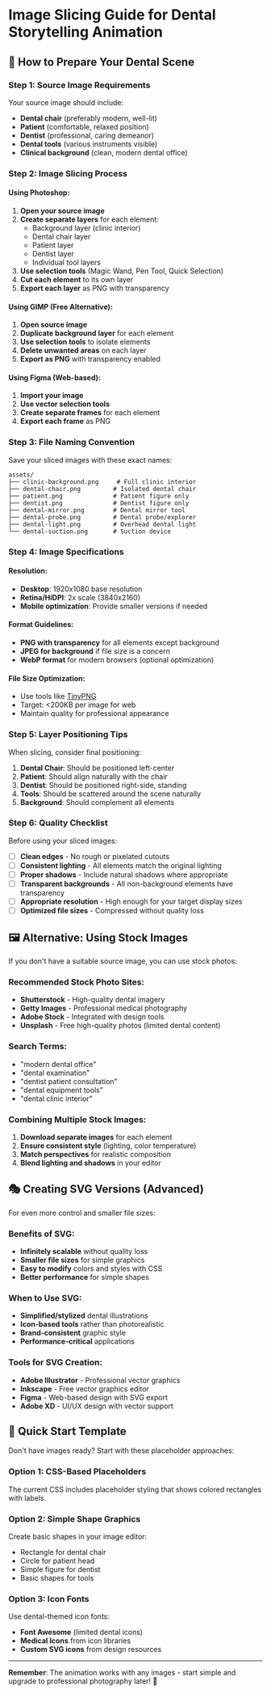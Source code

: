 # Image Slicing Guide for Dental Storytelling Animation

## 🎨 How to Prepare Your Dental Scene

### Step 1: Source Image Requirements

Your source image should include:
- **Dental chair** (preferably modern, well-lit)
- **Patient** (comfortable, relaxed position)
- **Dentist** (professional, caring demeanor)
- **Dental tools** (various instruments visible)
- **Clinical background** (clean, modern dental office)

### Step 2: Image Slicing Process

#### Using Photoshop:
1. **Open your source image**
2. **Create separate layers** for each element:
   - Background layer (clinic interior)
   - Dental chair layer
   - Patient layer
   - Dentist layer
   - Individual tool layers
3. **Use selection tools** (Magic Wand, Pen Tool, Quick Selection)
4. **Cut each element** to its own layer
5. **Export each layer** as PNG with transparency

#### Using GIMP (Free Alternative):
1. **Open source image**
2. **Duplicate background layer** for each element
3. **Use selection tools** to isolate elements
4. **Delete unwanted areas** on each layer
5. **Export as PNG** with transparency enabled

#### Using Figma (Web-based):
1. **Import your image**
2. **Use vector selection tools**
3. **Create separate frames** for each element
4. **Export each frame** as PNG

### Step 3: File Naming Convention

Save your sliced images with these exact names:

```
assets/
├── clinic-background.png     # Full clinic interior
├── dental-chair.png         # Isolated dental chair
├── patient.png              # Patient figure only
├── dentist.png              # Dentist figure only
├── dental-mirror.png        # Dental mirror tool
├── dental-probe.png         # Dental probe/explorer
├── dental-light.png         # Overhead dental light
└── dental-suction.png       # Suction device
```

### Step 4: Image Specifications

#### Resolution:
- **Desktop**: 1920x1080 base resolution
- **Retina/HiDPI**: 2x scale (3840x2160)
- **Mobile optimization**: Provide smaller versions if needed

#### Format Guidelines:
- **PNG with transparency** for all elements except background
- **JPEG for background** if file size is a concern
- **WebP format** for modern browsers (optional optimization)

#### File Size Optimization:
- Use tools like [TinyPNG](https://tinypng.com/)
- Target: <200KB per image for web
- Maintain quality for professional appearance

### Step 5: Layer Positioning Tips

When slicing, consider final positioning:

1. **Dental Chair**: Should be positioned left-center
2. **Patient**: Should align naturally with the chair
3. **Dentist**: Should be positioned right-side, standing
4. **Tools**: Should be scattered around the scene naturally
5. **Background**: Should complement all elements

### Step 6: Quality Checklist

Before using your sliced images:

- [ ] **Clean edges** - No rough or pixelated cutouts
- [ ] **Consistent lighting** - All elements match the original lighting
- [ ] **Proper shadows** - Include natural shadows where appropriate
- [ ] **Transparent backgrounds** - All non-background elements have transparency
- [ ] **Appropriate resolution** - High enough for your target display sizes
- [ ] **Optimized file sizes** - Compressed without quality loss

## 🖼 Alternative: Using Stock Images

If you don't have a suitable source image, you can use stock photos:

### Recommended Stock Photo Sites:
- **Shutterstock** - High-quality dental imagery
- **Getty Images** - Professional medical photography
- **Adobe Stock** - Integrated with design tools
- **Unsplash** - Free high-quality photos (limited dental content)

### Search Terms:
- "modern dental office"
- "dental examination"
- "dentist patient consultation"
- "dental equipment tools"
- "dental clinic interior"

### Combining Multiple Stock Images:
1. **Download separate images** for each element
2. **Ensure consistent style** (lighting, color temperature)
3. **Match perspectives** for realistic composition
4. **Blend lighting and shadows** in your editor

## 🎭 Creating SVG Versions (Advanced)

For even more control and smaller file sizes:

### Benefits of SVG:
- **Infinitely scalable** without quality loss
- **Smaller file sizes** for simple graphics
- **Easy to modify** colors and styles with CSS
- **Better performance** for simple shapes

### When to Use SVG:
- **Simplified/stylized** dental illustrations
- **Icon-based tools** rather than photorealistic
- **Brand-consistent** graphic style
- **Performance-critical** applications

### Tools for SVG Creation:
- **Adobe Illustrator** - Professional vector graphics
- **Inkscape** - Free vector graphics editor
- **Figma** - Web-based design with SVG export
- **Adobe XD** - UI/UX design with vector support

## 🚀 Quick Start Template

Don't have images ready? Start with these placeholder approaches:

### Option 1: CSS-Based Placeholders
The current CSS includes placeholder styling that shows colored rectangles with labels.

### Option 2: Simple Shape Graphics
Create basic shapes in your image editor:
- Rectangle for dental chair
- Circle for patient head
- Simple figure for dentist
- Basic shapes for tools

### Option 3: Icon Fonts
Use dental-themed icon fonts:
- **Font Awesome** (limited dental icons)
- **Medical Icons** from icon libraries
- **Custom SVG icons** from design resources

---

**Remember**: The animation works with any images - start simple and upgrade to professional photography later! 🎨